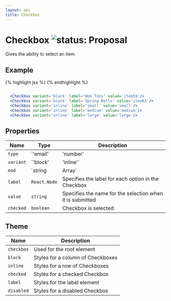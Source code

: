 ```yaml
---
layout: api
title: Checkbox
---
```

# Checkbox ![status: Proposal](https://img.shields.io/badge/status-prototype-orange.svg)

Gives the ability to select an item.

## Example

{% highlight jsx %}
  <Checkbox variant='block' label='Won Tons' value='item59'/>
  <Checkbox variant='block' label='Spring Rolls' value='item63'/>
  <Checkbox variant='inline' label='small' value='small'/>
  <Checkbox variant='inline' label='medium' value='medium'/>
  <Checkbox variant='inline' label='large' value='large'/>
{% endhighlight %}

```jsx

  <Checkbox variant='block' label='Won Tons' value='item59'/>
  <Checkbox variant='block' label='Spring Rolls' value='item63'/>
  <Checkbox variant='inline' label='small' value='small'/>
  <Checkbox variant='inline' label='medium' value='medium'/>
  <Checkbox variant='inline' label='large' value='large'/>

```
## Properties

| Name | Type | Description |
| --- | --- | --- |
| `type` | `'email'|'number'|'password'|'tel'|'text'|'url'` | Specifies the `type` attribute of the `<input>` element |
| `variant` | `'block'|'inline'` | Specifies the direction of the list: stacked or in a line |
| `mod` | `string|Array<string>` | Apply custom mods from the theme on the Checkbox |
| `label` | `React.Node` | Specifies the label for each option in the Checkbox |
| `value` | `string` | Specifies the name for the selection when it is submitted |
| `checked` | `boolean` | Checkbox is selected |

## Theme

| Name | Description |
| ---  | ----------- |
| `checkbox` | Used for the root element |
| `block` | Styles for a column of Checkboxes|
| `inline` | Styles for a row of Checkboxes |
| `checked` | Styles for a checked Checkbox |
| `label` | Styles for the label element |
| `disabled` | Styles for a disabled Checkbox |
